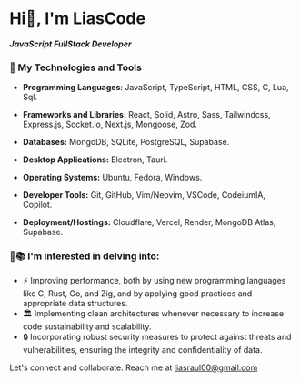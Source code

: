 # Hi👋, I'm LiasCode

***JavaScript FullStack Developer***

### 🚀 My Technologies and Tools

- **Programming Languages**: JavaScript, TypeScript, HTML, CSS, C, Lua, Sql.

- **Frameworks and Libraries:** React, Solid, Astro, Sass, Tailwindcss, Express.js, Socket.io, Next.js, Mongoose, Zod.

- **Databases:** MongoDB, SQLite, PostgreSQL, Supabase.

- **Desktop Applications:** Electron, Tauri.

- **Operating Systems:** Ubuntu, Fedora, Windows.

- **Developer Tools:** Git, GitHub, Vim/Neovim, VSCode, CodeiumIA, Copilot.

- **Deployment/Hostings:** Cloudflare, Vercel, Render, MongoDB Atlas, Supabase.

### 🧠📚 I'm interested in delving into:
- ⚡ Improving performance, both by using new programming languages like C, Rust, Go, and Zig, and by applying good practices and appropriate data structures.
- 🏛️ Implementing clean architectures whenever necessary to increase code sustainability and scalability.
- 🔒 Incorporating robust security measures to protect against threats and vulnerabilities, ensuring the integrity and confidentiality of data.

Let's connect and collaborate. Reach me at [liasraul00@gmail.com](mailto:liasraul00@gmail)
